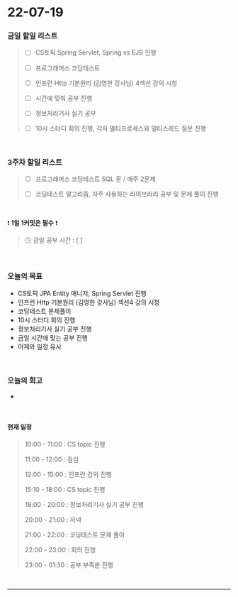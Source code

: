 # 22-07-19
 ### 금일 할일 리스트 

> - [ ]  CS토픽 Spring Servlet, Spring vs EJB 진행  
>
> - [ ]  프로그래머스 코딩테스트
>
> - [ ]  인프런 Http 기본원리 (김영한 강사님) 4섹션 강의 시청
>
> - [ ]  시간에 맞춰 공부 진행
>
> - [ ]  정보처리기사 실기 공부
>
> - [ ]  10시 스터디 회의 진행, 각자 멀티프로세스와 멀티스레드 질문 진행

<br/>

### 3주차 할일 리스트  

> - [ ]  프로그래머스 코딩테스트 SQL 문 / 매주 2문제  
>
> - [ ]  코딩테스트 알고리즘, 자주 사용하는 라이브러리 공부 및 문제 풀이 진행

<br/>

❗ **1일 1커밋은 필수** ❗
> 🕒 금일 공부 시간 :  [  ]    
  
<br/>

### 오늘의 목표
- CS토픽 JPA Entity 매니저, Spring Servlet 진행 
- 인프런 Http 기본원리 (김영한 강사님) 섹션4 강의 시청
- 코딩테스트 문제풀이
- 10시 스터디 회의 진행
- 정보처리기사 실기 공부 진행
- 금일 시간에 맞는 공부 진행
- 어제와 일정 유사


<br>

### 오늘의 회고
- 

<br>

#### 현재 일정  

> 10:00 - 11:00 : CS topic 진행
>
> 11:00 - 12:00 : 점심
>
> 12:00 - 15:00 : 인프런 강의 진행
>
> 15:10 - 18:00 : CS topic 진행
>
> 18:00 - 20:00 : 정보처리기사 실기 공부 진행
>
> 20:00 - 21:00 : 저녁
>
> 21:00 - 22:00 : 코딩테스트 문제 풀이
>
> 22:00 - 23:00 : 회의 진행
>
> 23:00 - 01:30 : 공부 부족분 진행

<br/>

------------  